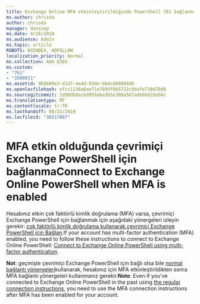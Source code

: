 ```yaml
---
title: Exchange Online MFA etkinleştirildiğinde PowerShell 761 bağlanma
ms.author: chrisda
author: chrisda
manager: dansimp
ms.date: 4/26/2018
ms.audience: Admin
ms.topic: article
ROBOTS: NOINDEX, NOFOLLOW
localization_priority: Normal
ms.collection: Adm_O365
ms.custom:
- "761"
- "3500011"
ms.assetid: 9b0b89e3-d1d7-4e4d-93de-bb4cd00904d8
ms.openlocfilehash: efcc1138a6ae71e7093f665722c8bafe730d70d6
ms.sourcegitcommit: 1d98db8acb9959aba3b5e308a567ade6b62da56c
ms.translationtype: MT
ms.contentlocale: tr-TR
ms.lasthandoff: 08/22/2019
ms.locfileid: "36517087"
---
```

# <a name="connect-to-exchange-online-powershell-when-mfa-is-enabled"></a><span data-ttu-id="53517-102">MFA etkin olduğunda çevrimiçi Exchange PowerShell için bağlanma</span><span class="sxs-lookup"><span data-stu-id="53517-102">Connect to Exchange Online PowerShell when MFA is enabled</span></span>

<span data-ttu-id="53517-103">Hesabınız etkin çok faktörlü kimlik doğrulama (MFA) varsa, çevrimiçi Exchange PowerShell için bağlanmak için aşağıdaki yönergeleri izleyin gerekir: [çok faktörlü kimlik doğrulama kullanarak çevrimiçi Exchange PowerShell için Bağlan](https://docs.microsoft.com/powershell/exchange/exchange-online/connect-to-exchange-online-powershell/mfa-connect-to-exchange-online-powershell).</span><span class="sxs-lookup"><span data-stu-id="53517-103">If your account has multi-factor authentication (MFA) enabled, you need to follow these instructions to connect to Exchange Online PowerShell: [Connect to Exchange Online PowerShell using multi-factor authentication](https://docs.microsoft.com/powershell/exchange/exchange-online/connect-to-exchange-online-powershell/mfa-connect-to-exchange-online-powershell).</span></span>

<span data-ttu-id="53517-104">**Not**: geçmişte çevrimiçi Exchange PowerShell için bağlı olsa bile [normal bağlantı yönergeleri](https://docs.microsoft.com/powershell/exchange/exchange-online/connect-to-exchange-online-powershell/connect-to-exchange-online-powershell)kullanarak, hesabınız için MFA etkinleştirildikten sonra MFA bağlantı yönergeleri kullanmanız gerekir.</span><span class="sxs-lookup"><span data-stu-id="53517-104">**Note**: Even if you've connected to Exchange Online PowerShell in the past using [the regular connection instructions](https://docs.microsoft.com/powershell/exchange/exchange-online/connect-to-exchange-online-powershell/connect-to-exchange-online-powershell), you need to use the MFA connection instructions after MFA has been enabled for your account.</span></span>
